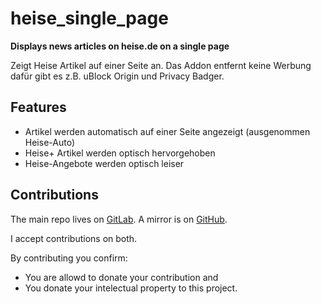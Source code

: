# heise_single_page

**Displays news articles on heise.de on a single page**

Zeigt Heise Artikel auf einer Seite an.
Das Addon entfernt keine Werbung dafür gibt es z.B. uBlock Origin und Privacy Badger.

## Features

* Artikel werden automatisch auf einer Seite angezeigt (ausgenommen Heise-Auto)
* Heise+ Artikel werden optisch hervorgehoben
* Heise-Angebote werden optisch leiser

## Contributions

The main repo lives on [GitLab](https://gitlab.com/dns2utf8/heise_single_page).
A mirror is on [GitHub](https://github.com/dns2utf8/heise_single_page).

I accept contributions on both.

By contributing you confirm:

* You are allowd to donate your contribution and
* You donate your intelectual property to this project.
